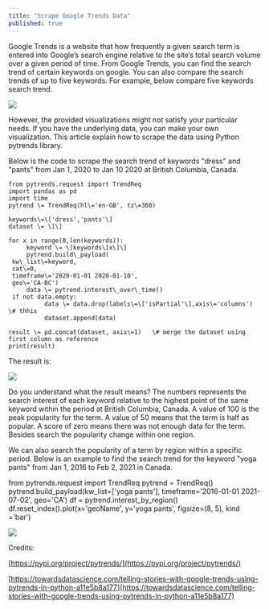 ```yaml
---
title: "Scrape Google Trends Data"
published: true
---
```


Google Trends is a website that how frequently a given search term is entered into Google’s search engine relative to the site’s total search volume over a given period of time. From Google Trends, you can find the search trend of certain keywords on google. You can also compare the search trends of up to five keywords. For example, below compare five keywords search trend.

![](https://static.wixstatic.com/media/456b92_a9ad12973d384973b0ac2c0dbe63c65d~mv2.png/v1/fill/w_740,h_443,al_c,q_95/456b92_a9ad12973d384973b0ac2c0dbe63c65d~mv2.webp)

However, the provided visualizations might not satisfy your particular needs. If you have the underlying data, you can make your own visualization. This article explain how to scrape the data using Python pytrends library.

Below is the code to scrape the search trend of keywords "dress" and "pants" from Jan 1, 2020 to Jan 10 2020 at British Columbia, Canada.

    from pytrends.request import TrendReq
    import pandas as pd
    import time
    pytrend \= TrendReq(hl\='en-GB', tz\=360)
    
    keywords\=\['dress','pants'\]
    dataset \= \[\]
    
    for x in range(0,len(keywords)):
         keyword \= \[keywords\[x\]\]
         pytrend.build\_payload(
     kw\_list\=keyword,
     cat\=0,
     timeframe\='2020-01-01 2020-01-10',
     geo\='CA-BC')
         data \= pytrend.interest\_over\_time()
     if not data.empty:
              data \= data.drop(labels\=\['isPartial'\],axis\='columns')   \# thhis 
              dataset.append(data)
     
    result \= pd.concat(dataset, axis\=1)   \# merge the dataset using first column as reference
    print(result) 

The result is:

![](https://static.wixstatic.com/media/456b92_a9cad9b5113142aebec54294be40953a~mv2.png/v1/fill/w_200,h_208,al_c,q_95/456b92_a9cad9b5113142aebec54294be40953a~mv2.webp)

Do you understand what the result means? The numbers represents the search interest of each keyword relative to the highest point of the same keyword within the period at British Columbia, Canada. A value of 100 is the peak popularity for the term. A value of 50 means that the term is half as popular. A score of zero means there was not enough data for the term. Besides search the popularity change within one region.

We can also search the popularity of a term by region within a specific period. Below is an example to find the search trend for the keyword "yoga pants" from Jan 1, 2016 to Feb 2, 2021 in Canada.

 from pytrends.request import TrendReq
pytrend \= TrendReq()
pytrend.build\_payload(kw\_list\=\['yoga pants'\], timeframe\='2016-01-01 2021-07-02', geo\='CA')
df \= pytrend.interest\_by\_region()
df.reset\_index().plot(x\='geoName', y\='yoga pants', figsize\=(8, 5), kind \='bar')

![](https://static.wixstatic.com/media/456b92_cf86036c97ea4726bb80b8effcbc7565~mv2.png/v1/fill/w_360,h_490,al_c,q_95/456b92_cf86036c97ea4726bb80b8effcbc7565~mv2.webp)

Credits:

[https://pypi.org/project/pytrends/](https://pypi.org/project/pytrends/)

[https://towardsdatascience.com/telling-stories-with-google-trends-using-pytrends-in-python-a11e5b8a177](https://towardsdatascience.com/telling-stories-with-google-trends-using-pytrends-in-python-a11e5b8a177)
<!--stackedit_data:
eyJoaXN0b3J5IjpbNTkwMjYwNTk1LDE5NTkwMDE3OTVdfQ==
-->